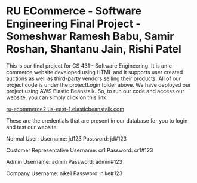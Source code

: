 # RU ECommerce - Software Engineering Final Project - Someshwar Ramesh Babu, Samir Roshan, Shantanu Jain, Rishi Patel

This is our final project for CS 431 - Software Engineering. It is an e-commerce website developed using HTML and it supports user created auctions as well as third-party vendors selling their products. All of our project code is under the projectLogin folder above. We have deployed our project using AWS Elastic Beanstalk. So, to run our code and access our website, you can simply click on this link:

[ru-ecommerce2.us-east-1.elasticbeanstalk.com](http://ru-ecommerce2.us-east-1.elasticbeanstalk.com/)

These are the credentials that are present in our database for you to login and test our website:

Normal User:
Username: jd123
Password: jd#123

Customer Representative
Username: cr1
Password: cr1#123

Admin
Username: admin
Password: admin#123

Company
Username: nike1
Password: nike#123
